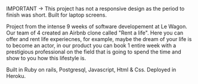 IMPORTANT -> This project has not a responsive design as the period to finish was short. Built for laptop screens.

Project from the intense 9 weeks of software developement at Le Wagon. Our team of 4 created an Airbnb clone called "Rent a life". Here you can offer and rent life experiecnes, for example, maybe the dream of your life is to become an actor, in our product you can book 1 entire week with a prestigious professional on the field that is going to spend the time and show to you how this lifestyle is.

Built in Ruby on rails, Postgresql, Javascript, Html & Css. Deployed in Heroku.

